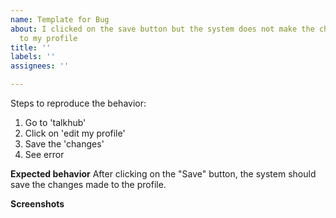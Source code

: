 ```yaml
---
name: Template for Bug
about: I clicked on the save button but the system does not make the changes i made
  to my profile
title: ''
labels: ''
assignees: ''

---
```


Steps to reproduce the behavior:
1. Go to 'talkhub'
2. Click on 'edit my profile'
3. Save the 'changes'
4. See error

**Expected behavior**
After clicking on the "Save" button, the system should save the changes made to the profile.

**Screenshots**
